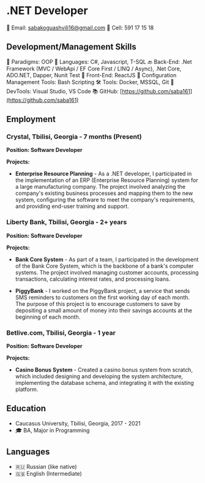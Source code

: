 # .NET Developer

📧 Email: sabakoguashvili16@gmail.com 📱 Cell: 591 17 15 18

## Development/Management Skills

🚀 Paradigms: OOP 
📝 Languages: C#, Javascript, T-SQL 
🔙 Back-End: .Net Framework (MVC / WebApi / EF Core First / LINQ / Async), .Net Core, ADO.NET, Dapper, Nunit Test 
🎨 Front-End: ReactJS 
🔧 Configuration Management Tools: Bash Scripting 
🛠️ Tools: Docker, MSSQL, Git 
🔨 DevTools: Visual Studio, VS Code 
📚 GitHub: [https://github.com/saba161](https://github.com/saba161)

## Employment

### Crystal, Tbilisi, Georgia - 7 months (Present)

**Position: Software Developer**

**Projects:**

- **Enterprise Resource Planning** - As a .NET developer, I participated in the implementation of an ERP (Enterprise Resource Planning) system for a large manufacturing company. The project involved analyzing the company's existing business processes and mapping them to the new system, configuring the software to meet the company's requirements, and providing end-user training and support.

### Liberty Bank, Tbilisi, Georgia - 2+ years

**Position: Software Developer**

**Projects:**

- **Bank Core System** - As part of a team, I participated in the development of the Bank Core System, which is the backbone of a bank's computer systems. The project involved managing customer accounts, processing transactions, calculating interest rates, and processing loans.

- **PiggyBank** - I worked on the PiggyBank project, a service that sends SMS reminders to customers on the first working day of each month. The purpose of this project is to encourage customers to save by depositing a small amount of money into their savings accounts at the beginning of each month.

### Betlive.com, Tbilisi, Georgia - 1 year

**Position: Software Developer**

**Projects:**

- **Casino Bonus System** - Created a casino bonus system from scratch, which included designing and developing the system architecture, implementing the database schema, and integrating it with the existing platform.

## Education

- Caucasus University, Tbilisi, Georgia, 2017 - 2021
- 🎓 BA, Major in Programming

## Languages

- 🇷🇺 Russian (like native)
- 🇬🇧 English (Intermediate)
